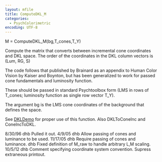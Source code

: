 ```yaml
---
layout: mfile
title: ComputeDKL_M
categories:
  - PsychColorimetric
encoding: UTF-8
---
```


M = ComputeDKL\_M(bg,T\_cones,T\_Y)

Compute the matrix that converts between incremental cone
coordinates and DKL space.  The order of
the coordinates in the DKL column vectors is (Lum, RG, S)

The code follows that published by Brainard
as an appendix to Human Color Vision by Kaiser
and Boynton, but has been generalized to work
for passed cone fundamentals and luminosity
function.

These should be passed in standard Psychtoolbox
form (LMS in rows of T\_cones; luminosity function
as single row vector T\_Y).

The argument bg is the LMS cone coordinates of the
background that defines the space.

See [DKLDemo](/docs/DKLDemo) for proper use of this function.  Also
DKLToConeInc and ConeIncToDKL.

8/30/96   dhb  Pulled it out.
4/9/05    dhb  Allow passing of cones and luminance to be used.
11/17/05  dhb  Require passing of cones and luminance.
          dhb  Fixed definition of M\_raw to handle arbitrary L,M scaling.
10/5/12   dhb  Comment specifying coordinate system convention.  Supress extraneous printout.